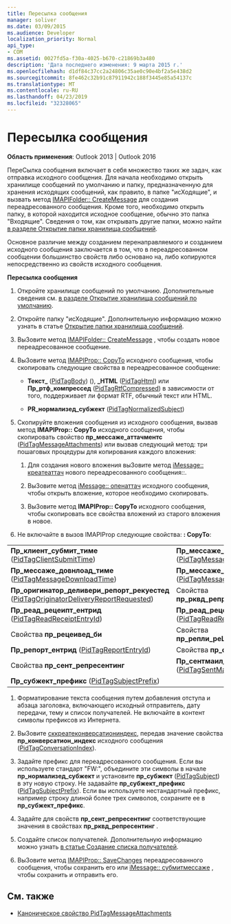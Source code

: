 ```yaml
---
title: Пересылка сообщения
manager: soliver
ms.date: 03/09/2015
ms.audience: Developer
localization_priority: Normal
api_type:
- COM
ms.assetid: 0027fd5a-f30a-4025-b670-c21869b3a480
description: 'Дата последнего изменения: 9 марта 2015 г.'
ms.openlocfilehash: d1df84c37cc2a24806c35ae0c90e4bf2a5e438d2
ms.sourcegitcommit: 8fe462c32b91c87911942c188f3445e85a54137c
ms.translationtype: MT
ms.contentlocale: ru-RU
ms.lasthandoff: 04/23/2019
ms.locfileid: "32328065"
---
```

# <a name="forwarding-a-message"></a>Пересылка сообщения

**Область применения**: Outlook 2013 | Outlook 2016 
  
ПереСылка сообщения включает в себя множество таких же задач, как отправка исходного сообщения. Для начала необходимо открыть хранилище сообщений по умолчанию и папку, предназначенную для хранения исходящих сообщений, как правило, в папке "исХодящие", и вызвать метод [IMAPIFolder:: CreateMessage](imapifolder-createmessage.md) для создания переадресованного сообщения. Кроме того, необходимо открыть папку, в которой находится исходное сообщение, обычно это папка "Входящие". Сведения о том, как открывать другие папки, можно найти [в разделе Открытие папки хранилища сообщений](opening-a-message-store-folder.md).
  
Основное различие между созданием перенаправляемого и созданием исходного сообщения заключается в том, что в переадресованном сообщении большинство свойств либо основано на, либо копируются непосредственно из свойств исходного сообщения. 
  
**Пересылка сообщения**
  
1. Откройте хранилище сообщений по умолчанию. Дополнительные сведения см. [в разделе Открытие хранилища сообщений по умолчанию](opening-the-default-message-store.md).
    
2. Откройте папку "исХодящие". Дополнительную информацию можно узнать в статье [Открытие папки хранилища сообщений](opening-a-message-store-folder.md).
    
3. ВыЗовите метод [IMAPIFolder:: CreateMessage](imapifolder-createmessage.md) , чтобы создать новое переадресованное сообщение. 
    
4. ВыЗовите метод [IMAPIProp:: CopyTo](imapiprop-copyto.md) исходного сообщения, чтобы скопировать следующие свойства в переадресованное сообщение: 
    
   - **Текст\_** ([PidTagBody](pidtagbody-canonical-property.md)) (), **\_HTML** ([PidTagHtml](pidtaghtml-canonical-property.md)) или **Пр_ртф_компрессед** ([PidTagRtfCompressed](pidtagrtfcompressed-canonical-property.md)) в зависимости от того, поддерживает ли формат RTF, обычный текст или HTML.
    
   - **PR\_нормализед_субжект** ([PidTagNormalizedSubject](pidtagnormalizedsubject-canonical-property.md)) 
    
5. Скопируйте вложения сообщения из исходного сообщения, вызвав метод **IMAPIProp:: CopyTo** исходного сообщения, чтобы скопировать свойство **пр_мессаже_аттачментс** ([PidTagMessageAttachments](pidtagmessageattachments-canonical-property.md)) или вызвав следующий метод: три пошаговых процедуры для копирования каждого вложения:
    
   1. Для создания нового вложения выЗовите метод [iMessage:: креатеаттач](imessage-createattach.md) нового переадресованного сообщения::. 
      
   2. ВыЗовите метод [iMessage:: опенаттач](imessage-openattach.md) исходного сообщения, чтобы открыть вложение, которое необходимо скопировать. 
      
   3. ВыЗовите метод **IMAPIProp:: CopyTo** исходного сообщения, чтобы скопировать все свойства вложений из старого вложения в новое. 
    
6. Не включайте в вызов IMAPIProp следующие свойства: **: CopyTo**: 
    
|||
|:-----|:-----|
|**Пр_клиент_субмит_тиме** ([PidTagClientSubmitTime](pidtagclientsubmittime-canonical-property.md))  <br/> |**Пр_мессаже_деливери_тиме** ([PidTagMessageDeliveryTime](pidtagmessagedeliverytime-canonical-property.md))  <br/> |
|**Пр_мессаже_довнлоад_тиме** ([PidTagMessageDownloadTime](pidtagmessagedownloadtime-canonical-property.md))  <br/> |**Пр_мессаже_флагс** ([PidTagMessageFlags](pidtagmessageflags-canonical-property.md))  <br/> |
|**Пр_оригинатор_деливери_репорт_рекуестед** ([PidTagOriginatorDeliveryReportRequested](pidtagoriginatordeliveryreportrequested-canonical-property.md))  <br/> |Свойства **пр_рквд_репресентинг**  <br/> |
|**Пр_реад_рецеипт_ентрид** ([PidTagReadReceiptEntryId](pidtagreadreceiptentryid-canonical-property.md))  <br/> |**Пр_реад_рецеипт_рекуестед** ([PidTagReadReceiptRequested](pidtagreadreceiptrequested-canonical-property.md))  <br/> |
|Свойства **пр_рецеивед_би**  <br/> |Свойства **пр_репли_реЦипиент**  <br/> |
|**Пр_репорт_ентрид** ([PidTagReportEntryId](pidtagreportentryid-canonical-property.md))  <br/> |Свойства **пр_сендер**  <br/> |
|Свойства **пр_сент_репресентинг**  <br/> |**Пр_сентмаил_ентрид** ([PidTagSentMailEntryId](pidtagsentmailentryid-canonical-property.md))  <br/> |
|**Пр_субжект_префикс** ([PidTagSubjectPrefix](pidtagsubjectprefix-canonical-property.md))  <br/> | <br/> |
   
1. Форматирование текста сообщения путем добавления отступа и абзаца заголовка, включающего исходный отправитель, дату передачи, тему и список получателей. Не включайте в контент символы префиксов из Интернета.
    
2. ВыЗовите [сккреатеконверсатиониндекс](sccreateconversationindex.md), передав значение свойства **пр_конверсатион_индекс** исходного сообщения ([PidTagConversationIndex](pidtagconversationindex-canonical-property.md)).
    
3. Задайте префикс для переадресованного сообщения. Если вы используете стандарт "FW:", объедините эти символы в начале **пр_нормализед_субжект** и установите **пр_субжект** ([PidTagSubject](pidtagsubject-canonical-property.md)) в эту новую строку. Не задавайте **пр_субжект_префикс** ([PidTagSubjectPrefix](pidtagsubjectprefix-canonical-property.md)). Если вы используете нестандартный префикс, например строку длиной более трех символов, сохраните ее в **пр_субжект_префикс**. 
    
4. Задайте для свойств **пр_сент_репресентинг** соответствующие значения в свойствах **пр_рквд_репресентинг** . 
    
5. Создайте список получателей. Дополнительную информацию можно узнать [в статье Создание списка получателей](creating-a-recipient-list.md).
    
6. ВыЗовите метод [IMAPIProp:: SaveChanges](imapiprop-savechanges.md) переадресованного сообщения, чтобы сохранить его или [iMessage:: субмитмессаже](imessage-submitmessage.md) , чтобы сохранить и отправить его. 
    
## <a name="see-also"></a>См. также

- [Каноническое свойство PidTagMessageAttachments](pidtagmessageattachments-canonical-property.md)


